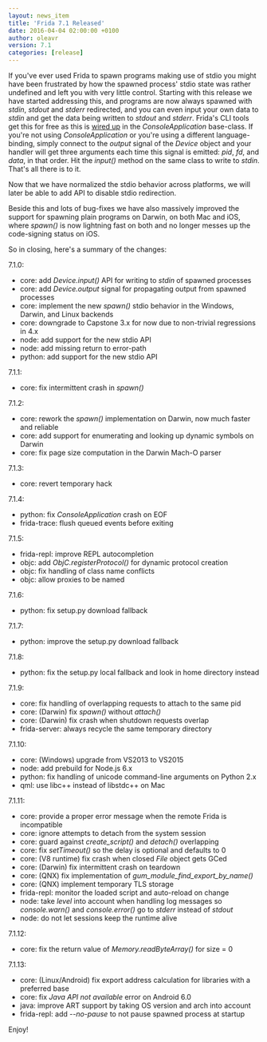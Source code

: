 ```yaml
---
layout: news_item
title: 'Frida 7.1 Released'
date: 2016-04-04 02:00:00 +0100
author: oleavr
version: 7.1
categories: [release]
---
```


If you've ever used Frida to spawn programs making use of stdio you might have
been frustrated by how the spawned process' stdio state was rather undefined and
left you with very little control. Starting with this release we have started
addressing this, and programs are now always spawned with *stdin*, *stdout* and
*stderr* redirected, and you can even input your own data to *stdin* and get
the data being written to *stdout* and *stderr*. Frida's CLI tools get this
for free as this is [wired up](https://github.com/frida/frida-python/blob/4afd9debd489e3920b85cb6c542de10aabb0dcce/src/frida/application.py#L212)
in the *ConsoleApplication* base-class. If you're not using *ConsoleApplication*
or you're using a different language-binding, simply connect to the *output*
signal of the *Device* object and your handler will get three arguments each
time this signal is emitted: *pid*, *fd*, and *data*, in that order. Hit the
*input()* method on the same class to write to *stdin*. That's all there is to
it.

Now that we have normalized the stdio behavior across platforms, we will
later be able to add API to disable stdio redirection.

Beside this and lots of bug-fixes we have also massively improved the support
for spawning plain programs on Darwin, on both Mac and iOS, where *spawn()* is
now lightning fast on both and no longer messes up the code-signing status on
iOS.

So in closing, here's a summary of the changes:

7.1.0:

- core: add *Device.input()* API for writing to *stdin* of spawned processes
- core: add *Device.output* signal for propagating output from spawned processes
- core: implement the new *spawn()* stdio behavior in the Windows, Darwin, and
        Linux backends
- core: downgrade to Capstone 3.x for now due to non-trivial regressions in 4.x
- node: add support for the new stdio API
- node: add missing return to error-path
- python: add support for the new stdio API

7.1.1:

- core: fix intermittent crash in *spawn()*

7.1.2:

- core: rework the *spawn()* implementation on Darwin, now much faster and
        reliable
- core: add support for enumerating and looking up dynamic symbols on Darwin
- core: fix page size computation in the Darwin Mach-O parser

7.1.3:

- core: revert temporary hack

7.1.4:

- python: fix *ConsoleApplication* crash on EOF
- frida-trace: flush queued events before exiting

7.1.5:

- frida-repl: improve REPL autocompletion
- objc: add *ObjC.registerProtocol()* for dynamic protocol creation
- objc: fix handling of class name conflicts
- objc: allow proxies to be named

7.1.6:

- python: fix setup.py download fallback

7.1.7:

- python: improve the setup.py download fallback

7.1.8:

- python: fix the setup.py local fallback and look in home directory instead

7.1.9:

- core: fix handling of overlapping requests to attach to the same pid
- core: (Darwin) fix *spawn()* without *attach()*
- core: (Darwin) fix crash when shutdown requests overlap
- frida-server: always recycle the same temporary directory

7.1.10:

- core: (Windows) upgrade from VS2013 to VS2015
- node: add prebuild for Node.js 6.x
- python: fix handling of unicode command-line arguments on Python 2.x
- qml: use libc++ instead of libstdc++ on Mac

7.1.11:

- core: provide a proper error message when the remote Frida is incompatible
- core: ignore attempts to detach from the system session
- core: guard against *create_script()* and *detach()* overlapping
- core: fix *setTimeout()* so the delay is optional and defaults to 0
- core: (V8 runtime) fix crash when closed *File* object gets GCed
- core: (Darwin) fix intermittent crash on teardown
- core: (QNX) fix implementation of *gum_module_find_export_by_name()*
- core: (QNX) implement temporary TLS storage
- frida-repl: monitor the loaded script and auto-reload on change
- node: take *level* into account when handling log messages so *console.warn()*
        and *console.error()* go to *stderr* instead of *stdout*
- node: do not let sessions keep the runtime alive

7.1.12:

- core: fix the return value of *Memory.readByteArray()* for size = 0

7.1.13:

- core: (Linux/Android) fix export address calculation for libraries with a
        preferred base
- core: fix *Java API not available* error on Android 6.0
- java: improve ART support by taking OS version and arch into account
- frida-repl: add *--no-pause* to not pause spawned process at startup

Enjoy!
